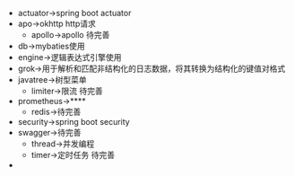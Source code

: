 * actuator->spring boot actuator
* apo->okhttp http请求
  * apollo->apollo 待完善
* db->mybaties使用
* engine->逻辑表达式引擎使用
* grok->用于解析和匹配非结构化的日志数据，将其转换为结构化的键值对格式
* javatree->树型菜单
  * limiter->限流 待完善
* prometheus->****
  * redis->待完善
* security->spring boot security
* swagger->待完善
  * thread->并发编程
  * timer->定时任务 待完善
* 

